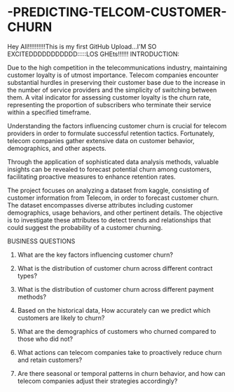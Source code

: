 # -PREDICTING-TELCOM-CUSTOMER-CHURN
Hey All!!!!!!!!!!This is my first GitHub Upload...I'M SO EXCITEDDDDDDDDDDD:::::LOS GHEts!!!!!!
INTRODUCTION:

Due to the high competition in the telecommunications industry, maintaining customer loyalty is of utmost importance. Telecom companies encounter substantial hurdles in preserving their customer base due to the increase in the number of service providers and the simplicity of switching between them. A vital indicator for assessing customer loyalty is the churn rate, representing the proportion of subscribers who terminate their service within a specified timeframe.

Understanding the factors influencing customer churn is crucial for telecom providers in order to formulate successful retention tactics. Fortunately, telecom companies gather extensive data on customer behavior, demographics, and other aspects.

Through the application of sophisticated data analysis methods, valuable insights can be revealed to forecast potential churn among customers, facilitating proactive measures to enhance retention rates.

The project focuses on analyzing a dataset from kaggle, consisting of customer information from Telecom, in order to forecast customer churn. The dataset encompasses diverse attributes including customer demographics, usage behaviors, and other pertinent details. The objective is to investigate these attributes to detect trends and relationships that could suggest the probability of a customer churning.

BUSINESS QUESTIONS
1) What are the key factors influencing customer churn?

2) What is the distribution of customer churn across different contract types?

3) What is the distribution of customer churn across different payment methods?

4) Based on the historical data, How accurately can we predict which customers are likely to churn?

5) What are the demographics of customers who churned compared to those who did not?

6) What actions can telecom companies take to proactively reduce churn and retain customers?

7) Are there seasonal or temporal patterns in churn behavior, and how can telecom companies adjust their strategies accordingly?
